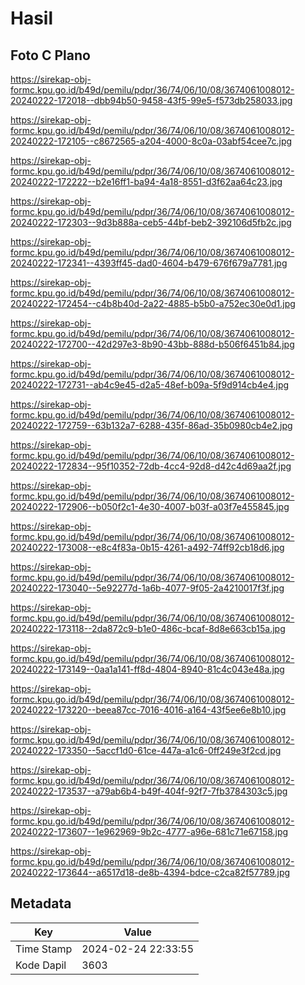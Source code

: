 # Hasil

## Foto C Plano

https://sirekap-obj-formc.kpu.go.id/b49d/pemilu/pdpr/36/74/06/10/08/3674061008012-20240222-172018--dbb94b50-9458-43f5-99e5-f573db258033.jpg

https://sirekap-obj-formc.kpu.go.id/b49d/pemilu/pdpr/36/74/06/10/08/3674061008012-20240222-172105--c8672565-a204-4000-8c0a-03abf54cee7c.jpg

https://sirekap-obj-formc.kpu.go.id/b49d/pemilu/pdpr/36/74/06/10/08/3674061008012-20240222-172222--b2e16ff1-ba94-4a18-8551-d3f62aa64c23.jpg

https://sirekap-obj-formc.kpu.go.id/b49d/pemilu/pdpr/36/74/06/10/08/3674061008012-20240222-172303--9d3b888a-ceb5-44bf-beb2-392106d5fb2c.jpg

https://sirekap-obj-formc.kpu.go.id/b49d/pemilu/pdpr/36/74/06/10/08/3674061008012-20240222-172341--4393ff45-dad0-4604-b479-676f679a7781.jpg

https://sirekap-obj-formc.kpu.go.id/b49d/pemilu/pdpr/36/74/06/10/08/3674061008012-20240222-172454--c4b8b40d-2a22-4885-b5b0-a752ec30e0d1.jpg

https://sirekap-obj-formc.kpu.go.id/b49d/pemilu/pdpr/36/74/06/10/08/3674061008012-20240222-172700--42d297e3-8b90-43bb-888d-b506f6451b84.jpg

https://sirekap-obj-formc.kpu.go.id/b49d/pemilu/pdpr/36/74/06/10/08/3674061008012-20240222-172731--ab4c9e45-d2a5-48ef-b09a-5f9d914cb4e4.jpg

https://sirekap-obj-formc.kpu.go.id/b49d/pemilu/pdpr/36/74/06/10/08/3674061008012-20240222-172759--63b132a7-6288-435f-86ad-35b0980cb4e2.jpg

https://sirekap-obj-formc.kpu.go.id/b49d/pemilu/pdpr/36/74/06/10/08/3674061008012-20240222-172834--95f10352-72db-4cc4-92d8-d42c4d69aa2f.jpg

https://sirekap-obj-formc.kpu.go.id/b49d/pemilu/pdpr/36/74/06/10/08/3674061008012-20240222-172906--b050f2c1-4e30-4007-b03f-a03f7e455845.jpg

https://sirekap-obj-formc.kpu.go.id/b49d/pemilu/pdpr/36/74/06/10/08/3674061008012-20240222-173008--e8c4f83a-0b15-4261-a492-74ff92cb18d6.jpg

https://sirekap-obj-formc.kpu.go.id/b49d/pemilu/pdpr/36/74/06/10/08/3674061008012-20240222-173040--5e92277d-1a6b-4077-9f05-2a4210017f3f.jpg

https://sirekap-obj-formc.kpu.go.id/b49d/pemilu/pdpr/36/74/06/10/08/3674061008012-20240222-173118--2da872c9-b1e0-486c-bcaf-8d8e663cb15a.jpg

https://sirekap-obj-formc.kpu.go.id/b49d/pemilu/pdpr/36/74/06/10/08/3674061008012-20240222-173149--0aa1a141-ff8d-4804-8940-81c4c043e48a.jpg

https://sirekap-obj-formc.kpu.go.id/b49d/pemilu/pdpr/36/74/06/10/08/3674061008012-20240222-173220--beea87cc-7016-4016-a164-43f5ee6e8b10.jpg

https://sirekap-obj-formc.kpu.go.id/b49d/pemilu/pdpr/36/74/06/10/08/3674061008012-20240222-173350--5accf1d0-61ce-447a-a1c6-0ff249e3f2cd.jpg

https://sirekap-obj-formc.kpu.go.id/b49d/pemilu/pdpr/36/74/06/10/08/3674061008012-20240222-173537--a79ab6b4-b49f-404f-92f7-7fb3784303c5.jpg

https://sirekap-obj-formc.kpu.go.id/b49d/pemilu/pdpr/36/74/06/10/08/3674061008012-20240222-173607--1e962969-9b2c-4777-a96e-681c71e67158.jpg

https://sirekap-obj-formc.kpu.go.id/b49d/pemilu/pdpr/36/74/06/10/08/3674061008012-20240222-173644--a6517d18-de8b-4394-bdce-c2ca82f57789.jpg


## Metadata

| Key        | Value               |
| ---------- | ------------------- |
| Time Stamp | 2024-02-24 22:33:55 |
| Kode Dapil | 3603                |



